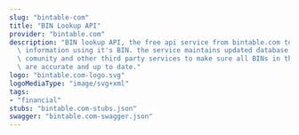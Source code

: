 ```yaml
---
slug: "bintable-com"
title: "BIN Lookup API"
provider: "bintable.com"
description: "BIN lookup API, the free api service from bintable.com to lookup card\
  \ information using it's BIN. the service maintains updated database based on the\
  \ comunity and other third party services to make sure all BINs in the database\
  \ are accurate and up to date."
logo: "bintable.com-logo.svg"
logoMediaType: "image/svg+xml"
tags:
- "financial"
stubs: "bintable.com-stubs.json"
swagger: "bintable.com-swagger.json"
---
```


